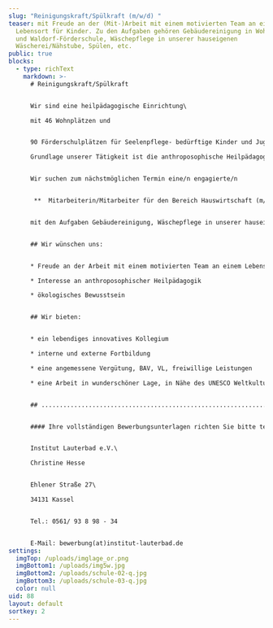 ```yaml
---
slug: "Reinigungskraft/Spülkraft (m/w/d) "
teaser: mit Freude an der (Mit-)Arbeit mit einem motivierten Team an einem
  Lebensort für Kinder. Zu den Aufgaben gehören Gebäudereinigung in Wohngruppen
  und Waldorf-Förderschule, Wäschepflege in unserer hauseigenen
  Wäscherei/Nähstube, Spülen, etc.
public: true
blocks:
  - type: richText
    markdown: >-
      # Reinigungskraft/Spülkraft


      Wir sind eine heilpädagogische Einrichtung\

      mit 46 Wohnplätzen und 


      90 Förderschulplätzen für Seelenpflege- bedürftige Kinder und Jugendliche.\

      Grundlage unserer Tätigkeit ist die anthroposophische Heilpädagogik.


      Wir suchen zum nächstmöglichen Termin eine/n engagierte/n 


       **  Mitarbeiterin/Mitarbeiter für den Bereich Hauswirtschaft (m/w/d)**


      mit den Aufgaben Gebäudereinigung, Wäschepflege in unserer hauseigenen Wäscherei/Nähstube, Spülen, Blumen gießen, etc.


      ## Wir wünschen uns:


      * Freude an der Arbeit mit einem motivierten Team an einem Lebensort für Kinder

      * Interesse an anthroposophischer Heilpädagogik

      * ökologisches Bewusstsein


      ## Wir bieten:


      * ein lebendiges innovatives Kollegium

      * interne und externe Fortbildung

      * eine angemessene Vergütung, BAV, VL, freiwillige Leistungen

      * eine Arbeit in wunderschöner Lage, in Nähe des UNESCO Weltkulturerbes


      ## .....................................................................................................


      #### Ihre vollständigen Bewerbungsunterlagen richten Sie bitte telefonisch oder per Mail als PDF bis zum 15.03.2021 an:


      Institut Lauterbad e.V.\

      Christine Hesse


      Ehlener Straße 27\

      34131 Kassel 


      Tel.: 0561/ 93 8 98 - 34 


      E-Mail: bewerbung(at)institut-lauterbad.de
settings:
  imgTop: /uploads/imglage_or.png
  imgBottom1: /uploads/img5w.jpg
  imgBottom2: /uploads/schule-02-q.jpg
  imgBottom3: /uploads/schule-03-q.jpg
  color: null
uid: 88
layout: default
sortkey: 2
---
```

